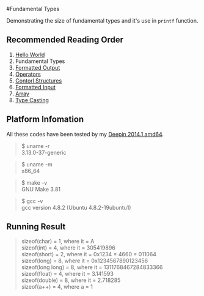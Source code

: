 #Fundamental Types

Demonstrating the size of fundamental types and it's use in `printf` function.

##	Recommended Reading Order

1.	[Hello World][hello]
2.	Fundamental Types
3.	[Formatted Output][wprintf]
4.	[Operators][operators]
5.	[Contorl Structures][ctrl]
6.	[Formatted Input][wscanf]
7.	[Array][array]
8.	[Type Casting][cast]

##	Platform Infomation

All these codes have been tested by my [Deepin 2014.1 amd64][deepin].

>	$ uname -r  
>	3.13.0-37-generic

>	$ uname -m  
>	x86_64

>	$ make -v  
>	GNU Make 3.81

>	$ gcc -v  
>	gcc version 4.8.2 (Ubuntu 4.8.2-19ubuntu1) 

##	Running Result

>	sizeof(char)	= 1, where it = A  
>	sizeof(int)	= 4, where it = 305419896  
>	sizeof(short)	= 2, where it = 0x1234 = 4660 = 011064  
>	sizeof(long)	= 8, where it = 0x1234567890123456  
>	sizeof(long long)	 = 8, where it = 1311768467284833366  
>	sizeof(float)	= 4, where it = 3.141593  
>	sizeof(double)	= 8, where it = 2.718285  
>	sizeof(a++)	= 4, where a = 1


[hello]: https://github.com/Rholais/LearnC/tree/master/hello "LearnC/hello at master"
[types]: https://github.com/Rholais/LearnC/tree/master/types "LearnC/types at master"
[wprintf]: https://github.com/Rholais/LearnC/tree/master/wprintf "LearnC/wprintf at master"
[operators]: https://github.com/Rholais/LearnC/tree/master/operators "LearnC/operators at master"
[ctrl]: https://github.com/Rholais/LearnC/tree/master/ctrl-structures "LearnC/ctrl-structures at master"
[wscanf]: https://github.com/Rholais/LearnC/tree/master/wscanf "LearnC/wscanf at master"
[array]:  https://github.com/Rholais/LearnC/tree/master/array "LearnC/array at master"
[cast]: https://github.com/Rholais/LearnC/tree/master/cast "LearnC/cast at master"

[deepin]: http://cdimage.linuxdeepin.com/releases/2014.1/deepin_2014.1_amd64.iso "deepin_2014.1_amd64.iso"
